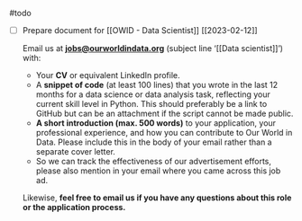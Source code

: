 #todo

- [ ] Prepare document for  [[OWID - Data Scientist]] [[2023-02-12]]

	Email us at **jobs@ourworldindata.org** (subject line ‘[[Data scientist]]’) with:
	
	-   Your **CV** or equivalent LinkedIn profile.
	-   A **snippet of code** (at least 100 lines) that you wrote in the last 12 months for a data science or data analysis task, reflecting your current skill level in Python. This should preferably be a link to GitHub but can be an attachment if the script cannot be made public.
	-   **A short introduction (max. 500 words)** to your application, your professional experience, and how you can contribute to Our World in Data. Please include this in the body of your email rather than a separate cover letter.
	-   So we can track the effectiveness of our advertisement efforts, please also mention in your email where you came across this job ad.
	
	Likewise, **feel free to email us if you have any questions about this role or the application process.**